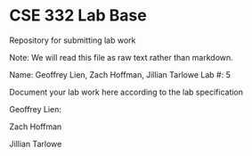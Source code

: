 # CSE 332 Lab Base
Repository for submitting lab work

Note: We will read this file as raw text rather than markdown.

Name: Geoffrey Lien, Zach Hoffman, Jillian Tarlowe
Lab #: 5

Document your lab work here according to the lab specification

Geoffrey Lien:

Zach Hoffman

Jillian Tarlowe
